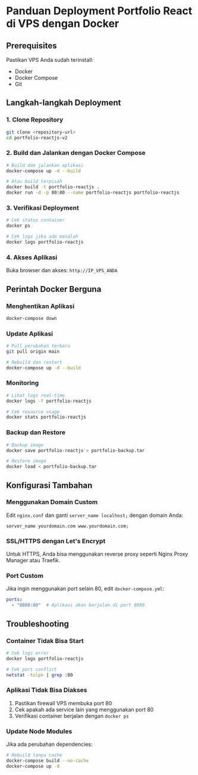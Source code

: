 # Panduan Deployment Portfolio React di VPS dengan Docker

## Prerequisites
Pastikan VPS Anda sudah terinstall:
- Docker
- Docker Compose
- Git

## Langkah-langkah Deployment

### 1. Clone Repository
```bash
git clone <repository-url>
cd portfolio-reactjs-v2
```

### 2. Build dan Jalankan dengan Docker Compose
```bash
# Build dan jalankan aplikasi
docker-compose up -d --build

# Atau build terpisah
docker build -t portfolio-reactjs .
docker run -d -p 80:80 --name portfolio-reactjs portfolio-reactjs
```

### 3. Verifikasi Deployment
```bash
# Cek status container
docker ps

# Cek logs jika ada masalah
docker logs portfolio-reactjs
```

### 4. Akses Aplikasi
Buka browser dan akses: `http://IP_VPS_ANDA`

## Perintah Docker Berguna

### Menghentikan Aplikasi
```bash
docker-compose down
```

### Update Aplikasi
```bash
# Pull perubahan terbaru
git pull origin main

# Rebuild dan restart
docker-compose up -d --build
```

### Monitoring
```bash
# Lihat logs real-time
docker logs -f portfolio-reactjs

# Cek resource usage
docker stats portfolio-reactjs
```

### Backup dan Restore
```bash
# Backup image
docker save portfolio-reactjs > portfolio-backup.tar

# Restore image
docker load < portfolio-backup.tar
```

## Konfigurasi Tambahan

### Menggunakan Domain Custom
Edit `nginx.conf` dan ganti `server_name localhost;` dengan domain Anda:
```nginx
server_name yourdomain.com www.yourdomain.com;
```

### SSL/HTTPS dengan Let's Encrypt
Untuk HTTPS, Anda bisa menggunakan reverse proxy seperti Nginx Proxy Manager atau Traefik.

### Port Custom
Jika ingin menggunakan port selain 80, edit `docker-compose.yml`:
```yaml
ports:
  - "8080:80"  # Aplikasi akan berjalan di port 8080
```

## Troubleshooting

### Container Tidak Bisa Start
```bash
# Cek logs error
docker logs portfolio-reactjs

# Cek port conflict
netstat -tulpn | grep :80
```

### Aplikasi Tidak Bisa Diakses
1. Pastikan firewall VPS membuka port 80
2. Cek apakah ada service lain yang menggunakan port 80
3. Verifikasi container berjalan dengan `docker ps`

### Update Node Modules
Jika ada perubahan dependencies:
```bash
# Rebuild tanpa cache
docker-compose build --no-cache
docker-compose up -d
``` 